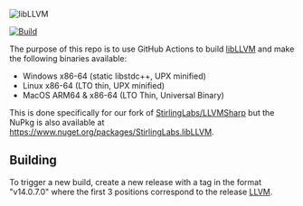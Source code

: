 ![libLLVM](https://github.com/StirlingLabs/libLLVM/blob/main/libLLVM.jpg)

[![Build](https://github.com/StirlingLabs/libLLVM/actions/workflows/build.yaml/badge.svg)](https://github.com/StirlingLabs/libLLVM/actions/workflows/build.yaml)

The purpose of this repo is to use GitHub Actions to build [libLLVM](https://llvm.org) and make the following binaries available:

- Windows x86-64 (static libstdc++, UPX minified)
- Linux x86-64 (LTO thin, UPX minified)
- MacOS ARM64 & x86-64 (LTO Thin, Universal Binary)

This is done specifically for our fork of [StirlingLabs/LLVMSharp](https://github.com/StirlingLabs/LLVMSharp) but the NuPkg is also available at https://www.nuget.org/packages/StirlingLabs.libLLVM.

## Building

To trigger a new build, create a new release with a tag in the format "v14.0.7.0" where the first 3 positions correspond to the release [LLVM](https://llvm.org).
